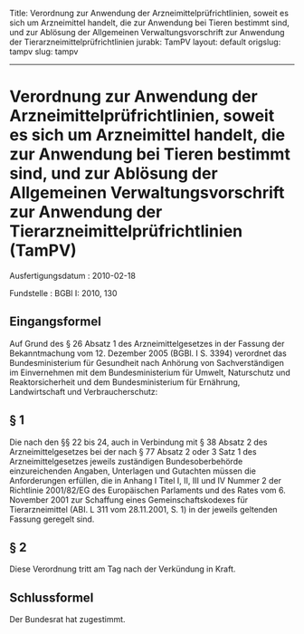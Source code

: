 Title: Verordnung zur Anwendung der Arzneimittelprüfrichtlinien, soweit es sich um
  Arzneimittel handelt, die zur Anwendung bei Tieren bestimmt sind, und zur Ablösung
  der Allgemeinen Verwaltungsvorschrift zur Anwendung der Tierarzneimittelprüfrichtlinien
jurabk: TamPV
layout: default
origslug: tampv
slug: tampv

---

# Verordnung zur Anwendung der Arzneimittelprüfrichtlinien, soweit es sich um Arzneimittel handelt, die zur Anwendung bei Tieren bestimmt sind, und zur Ablösung der Allgemeinen Verwaltungsvorschrift zur Anwendung der Tierarzneimittelprüfrichtlinien (TamPV)

Ausfertigungsdatum
:   2010-02-18

Fundstelle
:   BGBl I: 2010, 130

[^F772940_01_BJNR013000010]:     Diese Verordnung dient der Umsetzung des Anhangs I der Richtlinie
    2001/82/EG des Europäischen Parlaments und des Rates vom 6. November
    2001 zur Schaffung eines Gemeinschaftskodexes für Tierarzneimittel
    (ABl. L 311 vom 28.11.2001, S. 1), die zuletzt durch die Richtlinie
    2009/9/EG (ABl. L 44 vom 14.2.2009, S. 10) geändert worden ist.


## Eingangsformel

Auf Grund des § 26 Absatz 1 des Arzneimittelgesetzes in der Fassung
der Bekanntmachung vom 12. Dezember 2005 (BGBl. I S. 3394) verordnet
das Bundesministerium für Gesundheit nach Anhörung von
Sachverständigen im Einvernehmen mit dem Bundesministerium für Umwelt,
Naturschutz und Reaktorsicherheit und dem Bundesministerium für
Ernährung, Landwirtschaft und Verbraucherschutz:


## § 1

Die nach den §§ 22 bis 24, auch in Verbindung mit § 38 Absatz 2 des
Arzneimittelgesetzes bei der nach § 77 Absatz 2 oder 3 Satz 1 des
Arzneimittelgesetzes jeweils zuständigen Bundesoberbehörde
einzureichenden Angaben, Unterlagen und Gutachten müssen die
Anforderungen erfüllen, die in Anhang I Titel I, II, III und IV Nummer
2 der Richtlinie 2001/82/EG des Europäischen Parlaments und des Rates
vom 6. November 2001 zur Schaffung eines Gemeinschaftskodexes für
Tierarzneimittel (ABI. L 311 vom 28.11.2001, S. 1) in der jeweils
geltenden Fassung geregelt sind.


## § 2

Diese Verordnung tritt am Tag nach der Verkündung in Kraft.


## Schlussformel

Der Bundesrat hat zugestimmt.

